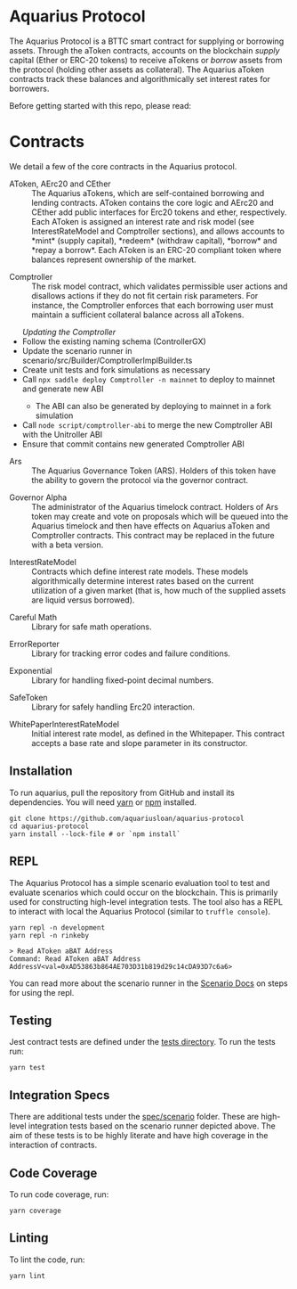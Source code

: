 Aquarius Protocol
=================

The Aquarius Protocol is a BTTC smart contract for supplying or borrowing assets. Through the aToken contracts, accounts on the blockchain *supply* capital (Ether or ERC-20 tokens) to receive aTokens or *borrow* assets from the protocol (holding other assets as collateral). The Aquarius aToken contracts track these balances and algorithmically set interest rates for borrowers.

Before getting started with this repo, please read:

Contracts
=========

We detail a few of the core contracts in the Aquarius protocol.

<dl>
  <dt>AToken, AErc20 and CEther</dt>
  <dd>The Aquarius aTokens, which are self-contained borrowing and lending contracts. AToken contains the core logic and AErc20 and CEther add public interfaces for Erc20 tokens and ether, respectively. Each AToken is assigned an interest rate and risk model (see InterestRateModel and Comptroller sections), and allows accounts to *mint* (supply capital), *redeem* (withdraw capital), *borrow* and *repay a borrow*. Each AToken is an ERC-20 compliant token where balances represent ownership of the market.</dd>
</dl>

<dl>
  <dt>Comptroller</dt>
  <dd>The risk model contract, which validates permissible user actions and disallows actions if they do not fit certain risk parameters. For instance, the Comptroller enforces that each borrowing user must maintain a sufficient collateral balance across all aTokens.</dd>
  <ul>
  <em>Updating the Comptroller</em>
  <li>Follow the existing naming schema (ControllerGX)</li>
  <li>Update the scenario runner in scenario/src/Builder/ComptrollerImplBuilder.ts</li>
  <li>Create unit tests and fork simulations as necessary</li>
  <li>Call <code>npx saddle deploy Comptroller -n mainnet</code> to deploy to mainnet and generate new ABI</li>
  <ul>
    <li>The ABI can also be generated by deploying to mainnet in a fork simulation</li>
  </ul>
  <li>Call <code>node script/comptroller-abi</code> to merge the new Comptroller ABI with the Unitroller ABI</li>
  <li>Ensure that commit contains new generated Comptroller ABI</li>
  </ul>
</dl>

<dl>
  <dt>Ars</dt>
  <dd>The Aquarius Governance Token (ARS). Holders of this token have the ability to govern the protocol via the governor contract.</dd>
</dl>

<dl>
  <dt>Governor Alpha</dt>
  <dd>The administrator of the Aquarius timelock contract. Holders of Ars token may create and vote on proposals which will be queued into the Aquarius timelock and then have effects on Aquarius aToken and Comptroller contracts. This contract may be replaced in the future with a beta version.</dd>
</dl>

<dl>
  <dt>InterestRateModel</dt>
  <dd>Contracts which define interest rate models. These models algorithmically determine interest rates based on the current utilization of a given market (that is, how much of the supplied assets are liquid versus borrowed).</dd>
</dl>

<dl>
  <dt>Careful Math</dt>
  <dd>Library for safe math operations.</dd>
</dl>

<dl>
  <dt>ErrorReporter</dt>
  <dd>Library for tracking error codes and failure conditions.</dd>
</dl>

<dl>
  <dt>Exponential</dt>
  <dd>Library for handling fixed-point decimal numbers.</dd>
</dl>

<dl>
  <dt>SafeToken</dt>
  <dd>Library for safely handling Erc20 interaction.</dd>
</dl>

<dl>
  <dt>WhitePaperInterestRateModel</dt>
  <dd>Initial interest rate model, as defined in the Whitepaper. This contract accepts a base rate and slope parameter in its constructor.</dd>
</dl>

Installation
------------
To run aquarius, pull the repository from GitHub and install its dependencies. You will need [yarn](https://yarnpkg.com/lang/en/docs/install/) or [npm](https://docs.npmjs.com/cli/install) installed.

    git clone https://github.com/aquariusloan/aquarius-protocol
    cd aquarius-protocol
    yarn install --lock-file # or `npm install`

REPL
----

The Aquarius Protocol has a simple scenario evaluation tool to test and evaluate scenarios which could occur on the blockchain. This is primarily used for constructing high-level integration tests. The tool also has a REPL to interact with local the Aquarius Protocol (similar to `truffle console`).

    yarn repl -n development
    yarn repl -n rinkeby

    > Read AToken aBAT Address
    Command: Read AToken aBAT Address
    AddressV<val=0xAD53863b864AE703D31b819d29c14cDA93D7c6a6>

You can read more about the scenario runner in the [Scenario Docs](https://github.com/aquariusloan/aquarius-protocol/tree/master/scenario/SCENARIO.md) on steps for using the repl.

Testing
-------
Jest contract tests are defined under the [tests directory](https://github.com/aquariusloan/aquarius-protocol/tree/master/tests). To run the tests run:

    yarn test

Integration Specs
-----------------

There are additional tests under the [spec/scenario](https://github.com/aquariusloan/aquarius-protocol/tree/master/spec/scenario) folder. These are high-level integration tests based on the scenario runner depicted above. The aim of these tests is to be highly literate and have high coverage in the interaction of contracts.

Code Coverage
-------------
To run code coverage, run:

    yarn coverage

Linting
-------
To lint the code, run:

    yarn lint
